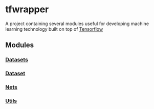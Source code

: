 # tfwrapper
A project containing several modules useful for developing machine learning technology built on top of [Tensorflow](https://www.tensorflow.org/)

## Modules
### [Datasets](https://github.com/epigramai/tfwrapper/blob/cifar/tfwrapper/datasets/README.md)
### [Dataset]()
### [Nets]()
### [Utils]()